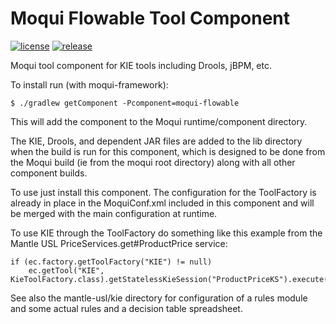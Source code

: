 # Moqui Flowable Tool Component

[![license](http://img.shields.io/badge/license-CC0%201.0%20Universal-blue.svg)](https://github.com/moqui/moqui-kie/blob/master/LICENSE.md)
[![release](http://img.shields.io/github/release/moqui/moqui-kie.svg)](https://github.com/moqui/moqui-kie/releases)

Moqui tool component for KIE tools including Drools, jBPM, etc.

To install run (with moqui-framework):

    $ ./gradlew getComponent -Pcomponent=moqui-flowable

This will add the component to the Moqui runtime/component directory. 

The KIE, Drools, and dependent JAR files are added to the lib directory when the build is run for this component, which is
designed to be done from the Moqui build (ie from the moqui root directory) along with all other component builds. 

To use just install this component. The configuration for the ToolFactory is already in place in the 
MoquiConf.xml included in this component and will be merged with the main configuration at runtime. 

To use KIE through the ToolFactory do something like this example from the Mantle USL PriceServices.get#ProductPrice service:

    if (ec.factory.getToolFactory("KIE") != null)
        ec.getTool("KIE", KieToolFactory.class).getStatelessKieSession("ProductPriceKS").execute([])

See also the mantle-usl/kie directory for configuration of a rules module and some actual rules and a decision table spreadsheet.
